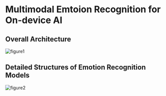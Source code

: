 # Multimodal Emtoion Recognition for On-device AI
## Overall Architecture
![figure1](https://github.com/user-attachments/assets/e22babde-a2ad-42d1-bf5e-509ebed0e3f7)
## Detailed Structures of Emotion Recognition Models
![figure2](https://github.com/user-attachments/assets/ed881ac7-39db-447f-a180-429580abd3cd)

